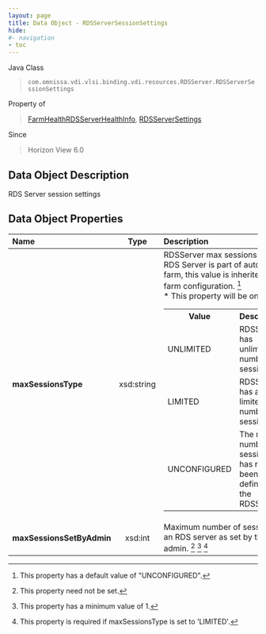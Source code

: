 ```yaml
---
layout: page
title: Data Object - RDSServerSessionSettings
hide:
#- navigation
- toc
---
```






Java Class
> `com.omnissa.vdi.vlsi.binding.vdi.resources.RDSServer.RDSServerSessionSettings`

Property of
> [FarmHealthRDSServerHealthInfo](vdi.health.FarmHealth.RDSServerHealthInfo.md#field_detail), [RDSServerSettings](vdi.resources.RDSServer.RDSServerSettings.md#field_detail)

Since
> Horizon View 6.0


## Data Object Description

RDS Server session settings

## Data Object Properties

 Name | Type | Description
:---|:---:|:---
**maxSessionsType**|  xsd:string|  RDSServer max sessions type. If RDS Server is part of automated farm, this value is inherited from farm configuration. [^134] <br>* This property will be one of:<br><table><tr><th>Value</th><th>Description</th></tr><tr><td>UNLIMITED</td><td>RDSServer has unlimited number of sessions</td></tr><tr><td>LIMITED</td><td>RDSServer has a limited number of sessions</td></tr><tr><td>UNCONFIGURED</td><td>The max number of sessions has not yet been defined for the RDSServer</td></tr></table>
**maxSessionsSetByAdmin**|  xsd:int|  Maximum number of sessions on an RDS server as set by the admin. [^1] [^8] [^9]
 


 


[^1]: This property need not be set.
[^8]: This property has a minimum value of 1.
[^9]: This property is required if maxSessionsType is set to 'LIMITED'.
[^134]: This property has a default value of "UNCONFIGURED".